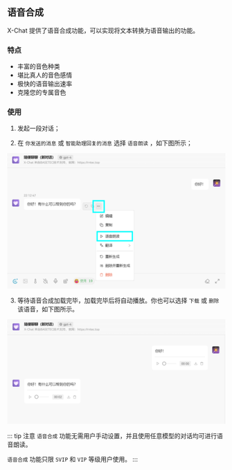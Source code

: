 ## 语音合成

X-Chat 提供了语音合成功能，可以实现将文本转换为语音输出的功能。

### 特点
- 丰富的音色种类
- 堪比真人的音色感情
- 极快的语音输出速率
- 克隆您的专属音色 <Badge type="tip" text="SVIP" vertical="top" />  


### 使用

1. 发起一段对话；

2. 在 `你发送的消息` 或 `智能助理回复的消息` 选择 `语音朗读` ，如下图所示；

![发起一段对话](/source/tts.png)

3. 等待语音合成加载完毕，加载完毕后将自动播放。你也可以选择 `下载` 或 `删除` 该语音，如下图所示。

![自动播放](/source/tts-read.png)

::: tip 注意
`语音合成` 功能无需用户手动设置，并且使用任意模型的对话均可进行语音朗读。

`语音合成` 功能只限 `SVIP` 和 `VIP` 等级用户使用。
:::
